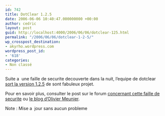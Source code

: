 ```yaml
---
id: 742
title: DotClear 1.2.5
date: 2006-06-06 10:40:47.000000000 +00:00
author: cedric
layout: post
guid: http://localhost:4000/2006/06/06/dotclear-125.html
permalink: "/2006/06/06/dotclear-1-2-5/"
wp_crosspost_destination:
- akyrho.wordpress.com
wordpress_post_id:
- '618'
categories:
- Non classé
---
```

<img src="https://i0.wp.com/parenthese.be/dotclear/images/dotclear.png?w=900" alt="" data-recalc-dims="1" />Suite a  une faille de securite decouverte dans la nuit, l’equipe de dotclear [sort la version 1.2.5](http://www.dotclear.net/download.html) de sont fabuleux projet.

Pour en savoir plus, consulter le post sur le forum [concernant cette faille de securite](http://www.dotclear.net/forum/viewtopic.php?id=18707) ou [le blog d’Olivier Meunier](http://www.neokraft.net/post/2006/06/06/DotClear-125).

Note : Mise a  jour sans aucun probleme